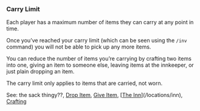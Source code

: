### Carry Limit
Each player has a maximum number of items they can carry at any point in time.

Once you’ve reached your carry limit (which can be seen using the `/inv` command) you will not be able to pick up any
  more items.

You can reduce the number of items you’re carrying by crafting two items into one, giving an item to someone else,
  leaving items at the innkeeper, or just plain dropping an item.

The carry limit only applies to items that are carried, not worn.

See: the sack thingy??, [Drop Item](drop_item.md), [Give Item](give_item.md), [[The Inn](/locations/inn/index.md)](/locations/inn), [Crafting](/locations/blacksmith/crafting.md)


